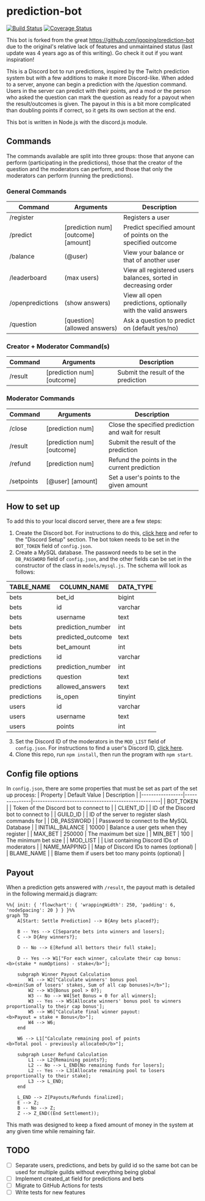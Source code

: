 # prediction-bot

[![Build Status](https://travis-ci.com/jgoping/prediction-bot.svg?branch=master)](https://travis-ci.com/jgoping/prediction-bot)
[![Coverage Status](https://coveralls.io/repos/github/jgoping/prediction-bot/badge.svg)](https://coveralls.io/github/jgoping/prediction-bot)

This bot is forked from the great https://github.com/jgoping/prediction-bot due to the original's relative lack of features and unmaintained status (last update was 4 years ago as of this writing). Go check it out if you want inspiration!

This is a Discord bot to run predictions, inspired by the Twitch prediction system but with a few additions to make it more Discord-like. When added to a server, anyone can begin a prediction with the /question command. Users in the server can predict with their points, and a mod or the person who asked the question can mark the question as ready for a payout when the result/outcomes is given. The payout in this is a bit more complicated than doubling points if correct, so it gets its own section at the end.

This bot is written in Node.js with the discord.js module.

## Commands

The commands available are split into three groups: those that anyone can perform (participating in the predictions), those that the creator of the question and the moderators can perform, and those that only the moderators can perform (running the predictions).

### General Commands
| Command          | Arguments                           | Description                                                    |
|------------------|-------------------------------------|----------------------------------------------------------------|
| /register        |                                     | Registers a user                                               |
| /predict         | [prediction num] [outcome] [amount] | Predict specified amount of points on the specified outcome    |
| /balance         | (@user)                             | View your balance or that of another user                      |
| /leaderboard     | (max users)                         | View all registered users balances, sorted in decreasing order |
| /openpredictions | (show answers)                      | View all open predictions, optionally with the valid answers   |
| /question        | [question] (allowed answers)        | Ask a question to predict on (default yes/no)                  |

### Creator + Moderator Command(s)
| Command    | Arguments                    | Description                                        |
|------------|------------------------------|----------------------------------------------------|
| /result    | [prediction num] [outcome]   | Submit the result of the prediction                |

### Moderator Commands
| Command    | Arguments                    | Description                                        |
|------------|------------------------------|----------------------------------------------------|
| /close     | [prediction num]             | Close the specified prediction and wait for result |
| /result    | [prediction num] [outcome]   | Submit the result of the prediction                |
| /refund    | [prediction num]             | Refund the points in the current prediction        |
| /setpoints | [@user] [amount]             | Set a user's points to the given amount            |

## How to set up
To add this to your local discord server, there are a few steps:
1. Create the Discord bot. For instructions to do this, [click here](https://github.com/jgoping/discord-voiceflow-bot#readme) and refer to the "Discord Setup" section. The bot token needs to be set in the `BOT_TOKEN` field of `config.json`.
2. Create a MySQL database. The password needs to be set in the `DB_PASSWORD` field of `config.json`, and the other fields can be set in the constructor of the class in `models/mysql.js`. The schema will look as follows:

| TABLE_NAME  | COLUMN_NAME       | DATA_TYPE |
|-------------|-------------------|-----------|
| bets        | bet_id            | bigint    |
| bets        | id                | varchar   |
| bets        | username          | text      |
| bets        | prediction_number | int       |
| bets        | predicted_outcome | text      |
| bets        | bet_amount        | int       |
| predictions | id                | varchar   |
| predictions | prediction_number | int       |
| predictions | question          | text      |
| predictions | allowed_answers   | text      |
| predictions | is_open           | tinyint   |
| users       | id                | varchar   |
| users       | username          | text      |
| users       | points            | int       |

3. Set the Discord ID of the moderators in the `MOD_LIST` field of `config.json`. For instructions to find a user's Discord ID, [click here](https://support.discord.com/hc/en-us/articles/206346498-Where-can-I-find-my-User-Server-Message-ID-).
4. Clone this repo, run `npm install`, then run the program with `npm start`.

## Config file options
In `config.json`, there are some properties that must be set as part of the set up process:
| Property        | Default Value | Description                                        |
|-----------------|---------------|----------------------------------------------------|
| BOT_TOKEN       |               | Token of the Discord bot to connect to             |
| CLIENT_ID       |               | ID of the Discord bot to connect to                |
| GUILD_ID        |               | ID of the server to register slash commands for    |
| DB_PASSWORD     |               | Password to connect to the MySQL Database          |
| INITIAL_BALANCE | 10000         | Balance a user gets when they register             |
| MAX_BET         | 250000        | The maximum bet size                               |
| MIN_BET         | 100           | The minimum bet size                               |
| MOD_LIST        |               | List containing Discord IDs of moderators          |
| NAME_MAPPING    |               | Map of Discord IDs to names (optional)             |
| BLAME_NAME      |               | Blame them if users bet too many points (optional) |

## Payout
When a prediction gets answered with `/result`, the payout math is detailed in the following mermaid.js diagram:
```mermaid
%%{ init: { 'flowchart': { 'wrappingWidth': 250, 'padding': 6, 'nodeSpacing': 20 } } }%%
graph TD
    A[Start: Settle Prediction] --> B{Any bets placed?};
    
    B -- Yes --> C[Separate bets into winners and losers];
    C --> D{Any winners?};
    
    D -- No --> E[Refund all bettors their full stake];
    
    D -- Yes --> W1["For each winner, calculate their cap bonus:
<b>(stake * numOptions) - stake</b>"];

    subgraph Winner Payout Calculation
        W1 --> W2["Calculate winners' bonus pool
<b>min(Sum of losers' stakes, Sum of all cap bonuses)</b>"];
        W2 --> W3{Bonus pool > 0?};
        W3 -- No --> W4[Set Bonus = 0 for all winners];
        W3 -- Yes --> W5[Allocate winners' bonus pool to winners proportionally to their cap bonus'];
        W5 --> W6["Calculate final winner payout:
<b>Payout = stake + Bonus</b>"];
        W4 --> W6;
    end

    W6 --> L1["Calculate remaining pool of points
<b>Total pool - previously allocated</b>"];

    subgraph Loser Refund Calculation
        L1 --> L2{Remaining points?};
        L2 -- No --> L_END[No remaining funds for losers];
        L2 -- Yes --> L3[Allocate remaining pool to losers proportionally to their stake];
        L3 --> L_END;
    end

    L_END --> Z[Payouts/Refunds finalized];
    E --> Z;
    B -- No --> Z;
    Z --> Z_END((End Settlement));
```
This math was designed to keep a fixed amount of money in the system at any given time while remaining fair.

## TODO
- [ ] Separate users, predictions, and bets by guild id so the same bot can be used for multiple guilds without everything being global
- [ ] Implement created_at field for predictions and bets
- [ ] Migrate to GitHub Actions for tests
- [ ] Write tests for new features